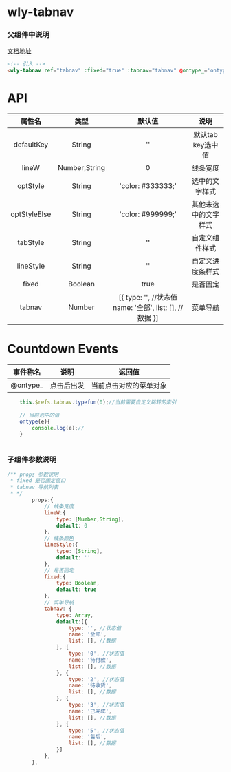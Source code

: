 # wly-tabnav
### 父组件中说明
[文档地址](https://ext.dcloud.net.cn/plugin?id=8403)

``` html
<!-- 引入 -->
<wly-tabnav ref="tabnav" :fixed="true" :tabnav="tabnav" @ontype_='ontype'></wly-tabnav>
```
# API

|属性名				|类型			|默认值			                                        |说明				|
|:-:				|:-:			|:-:				                                    |:-:				|
|defaultKey			|String         | ''				                                    |默认tab key选中值	|
|lineW				|Number,String  | 0					                                    |线条宽度			|
|optStyle			|String			|'color: #333333;'	                                    |选中的文字样式		|
|optStyleElse		|String			|'color: #999999;'	                                    |其他未选中的文字样式	|
|tabStyle			|String			|''			                                            |自定义组件样式		|
|lineStyle			|String			|''			                                            |自定义进度条样式		|
|fixed 				|Boolean		|true		                                            |是否固定			|
|tabnav 			|Number			|[{ type: '', //状态值 name: '全部', list: [], //数据 }]	|菜单导航			|



# Countdown Events

|事件称名	|说明	    |返回值	            |
|:-:		|:-:	    |:-:		        |
|@ontype_   |点击后出发	|当前点击对应的菜单对象|

``` js
	this.$refs.tabnav.typefun(0);//当前需要自定义跳转的索引
	
	// 当前选中的值
	ontype(e){
		console.log(e);//
	}
	
```

### 子组件参数说明
``` js
/** props 参数说明
 * fixed 是否固定窗口
 * tabnav 导航列表
 * */
		props:{
			// 线条宽度
			lineW:{
				type: [Number,String],
				default: 0
			},
			// 线条颜色
			lineStyle:{
				type: [String],
				default: ''
			},
			// 是否固定
			fixed:{
				type: Boolean,
				default: true
			},
			// 菜单导航
			tabnav: {
				type: Array,
				default:[{
					type: '', //状态值
					name: '全部',
					list: [], //数据
				}, {
					type: '0', //状态值
					name: '待付款',
					list: [], //数据
				}, {
					type: '2', //状态值
					name: '待收货',
					list: [], //数据
				}, {
					type: '3', //状态值
					name: '已完成',
					list: [], //数据
				}, {
					type: '5', //状态值
					name: '售后',
					list: [], //数据
				}]
			},
		},
```
